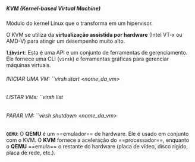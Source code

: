 
##### KVM (Kernel-based Virtual Machine)

Módulo do kernel Linux que o transforma em um hipervisor.

O KVM se utiliza da **virtualização assistida por hardware** (Intel VT-x ou AMD-V) para atingir um desempenho muito alto.

**`libvirt`**: Esta é uma API e um conjunto de ferramentas de gerenciamento. Ele fornece uma CLI (`virsh`) e ferramentas gráficas para gerenciar máquinas virtuais.

###### INICIAR UMA VM: ``virsh start <nome_da_vm>
###### LISTAR VMs: ``virsh list
###### PARAR VM: ``virsh shutdown <nome_da_vm>

**`QEMU`**: O **QEMU** é um ==emulador== de hardware. Ele é usado em conjunto com o KVM.
O **KVM** fornece a aceleração do ==processador==, enquanto o **QEMU** ==emula== o restante do hardware (placa de vídeo, disco rígido, placa de rede, etc.).